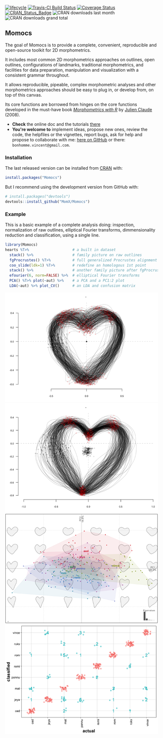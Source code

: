 
<!--README.md is generated from README.Rmd. Please edit that file -->
<!--Badges -->
[![lifecycle](https://img.shields.io/badge/lifecycle-maturing-blue.svg)](https://www.tidyverse.org/lifecycle/#maturing) [![Travis-CI Build Status](https://travis-ci.org/MomX/Momocs.svg?branch=master)](https://travis-ci.org/vbonhomme/Momocs) [![Coverage Status](https://img.shields.io/codecov/c/MomX/vbonhomme/Momocs/master.svg)](https://codecov.io/github/MomX/Momocs?branch=master) [![CRAN\_Status\_Badge](http://www.r-pkg.org/badges/version/Momocs)](http://cran.r-project.org/package=Momocs) ![CRAN downloads last month](http://cranlogs.r-pkg.org/badges/Momocs) ![CRAN downloads grand total](http://cranlogs.r-pkg.org/badges/grand-total/Momocs)

Momocs
------

The goal of Momocs is to provide a complete, convenient, reproducible and open-source toolkit for 2D morphometrics.

It includes most common 2D morphometrics approaches on outlines, open outlines, configurations of landmarks, traditional morphometrics, and facilities for data preparation, manipulation and visualization with a consistent grammar throughout.

It allows reproducible, pipeable, complex morphometric analyses and other morphometrics approaches should be easy to plug in, or develop from, on top of this canvas.

Its core functions are borrowed from hinges on the core functions developed in the must-have book *[Morphometrics with R](http://www.springer.com/statistics/life+sciences,+medicine+%26+health/book/978-0-387-77789-4)* by [Julien Claude](http://www.isem.univ-montp2.fr/recherche/equipes/biologie-du-developpement-et-evolution/personnel/claude-julien/) (2008).

-   **Check** the online doc and the tutorials [there](http://momx.github.io/Momocs/)
-   **You're welcome to** implement ideas, propose new ones, review the code, the helpfiles or the vignettes, report bugs, ask for help and propose to collaborate with me: [here on GitHub](https://github.com/MomX/Momocs/issues) or there: `bonhomme.vincent@gmail.com`.

### Installation

The last released version can be installed from [CRAN](https://CRAN.R-project.org/package=Momocs) with:

``` r
install.packages("Momocs")
```

But I recommend using the development version from GitHub with:

``` r
# install.packages("devtools")
devtools::install_github("MomX/Momocs")
```

<!--
## Features
__Matrices of xy-coordinates__
* ~100 generic tools like centering, scaling, rotating, calculating area, perimeter, etc. Full list with `apropos("coo_")`
* generic plotters: `coo_plot` and `g` (work in progress)

__Data acquisition + Babel__

* Outline extraction from black mask/silhouettes `.jpgs`
* Landmark definition on outlines (`def_ldk` or via [StereoMorph](https://github.com/aaronolsen/StereoMorph))
* Open curves digitization with bezier curves (via [StereoMorph](https://github.com/aaronolsen/StereoMorph))
* Import/Export from/to `.nts`, `.tps`, `PAST`, `.txt`, etc.

__Outline analysis__

* Elliptical Fourier analysis (`efourier`)
* Radii variation (`rfourier`)
* Radii variation - curvilinear abscissa (`sfourier`)
* Tangent Angle Fourier analysis (`tfourier`)

__Open-outlines__

* Natural (raw) polynomials (`npoly`)
* Orthogonal (Legendre) polynomials (`opoly`)
* Discrete Cosinus Transform (`dfourier`)
* `bezier` core functions

__Configuration of landmarks__

* Full Generalized Procrustes Adjustment (`fgProcrustes`)
* Sliding semi-landmarks (`fgsProcrustes`)

__Traditional morphometrics and global shape descriptors__

* Facilities for multivariate analysis (see `flowers`)
* A long list of shape scalars (eg. `coo_eccentricity`, `coo_rectilinearity`, etc.)

__Data handling__

* Easy data manipulation with `filter`, `select`, `slice`, `mutate` and other verbs ala [dplyr](https://github.com/hadley/dplyr/)
* New verbs useful for morphometrics such as `combine` and `chop`, to handle several 2D views
* Permutation methods to resample data (`perm`, `breed`)

__Multivariate analysis__

* Mean shape (groupwise) calculations (`mshapes`)
* Principal component analysis (`PCA`)
* Multivariate analysis of variance (`MANOVA` + pairwise testing `MANOVA_PW`)
* Linear discriminant analysis and screening (`LDA`)
* Hierarchical clustering (`CLUST`)
* K-means (`KMEANS`)

__Graphical methods__

* Family pictures and quick inspection of whole datasets (`stack` and `panel`)
* Some `ggplot2` plots, when useful (and convet Momocs' objects into `data.frames it with `as_df`)
* Morphological spaces for PCA
* Thin plate splines and variation around deformation grids


__Misc__

* Datasets for all types of data (`apodemus`, `bot`, `chaff`, `charring`, `flower`,  `hearts`, `molars`, `mosquito`, `mouse`, `oak`, `olea`, `shapes`, `trilo`, `wings`)
* [Shiny](http://shiny.rstudio.com/) demonstrators/helpers. See [Momecs](https://github.com/vbonhomme/Momecs/)
* [Online documentation](http://vbonhomme.github.io/Momocs/)
-->
### Example

This is a basic example of a complete analysis doing: inspection, normalization of raw outlines, elliptical Fourier transforms, dimmensionality reduction and classification, using a single line.

``` r
library(Momocs)
hearts %T>%                    # a built in dataset
  stack() %>%                  # family picture on raw outlines
  fgProcrustes() %T>%          # full generalized Procrustes alignment
  coo_slide(ldk=1) %T>%        # redefine an homologous 1st point
  stack() %>%                  # another family picture after fgProcrustes
  efourier(6, norm=FALSE) %>%  # elliptical Fourier transforms
  PCA() %T>% plot(~aut) %>%    # a PCA and a PC1:2 plot
  LDA(~aut) %>% plot_CV()      # an LDA and confusion matrix
```

![](README-example-1.png)![](README-example-2.png)![](README-example-3.png)![](README-example-4.png)
